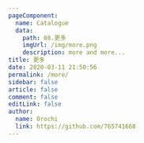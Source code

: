 ```yaml
---
pageComponent:
  name: Catalogue
  data:
    path: 08.更多
    imgUrl: /img/more.png
    description: more and more...
title: 更多
date: 2020-03-11 21:50:56
permalink: /more/
sidebar: false
article: false
comment: false
editLink: false
author:
  name: Orochi
  link: https://github.com/765741668
---
```

